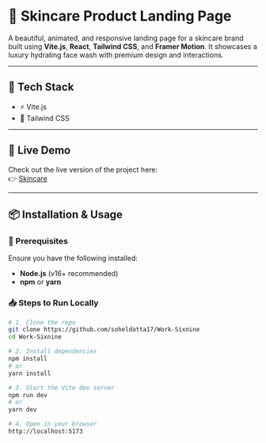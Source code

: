 # 🌿 Skincare Product Landing Page

A beautiful, animated, and responsive landing page for a skincare brand built using **Vite.js**, **React**, **Tailwind CSS**, and **Framer Motion**. It showcases a luxury hydrating face wash with premium design and interactions.

---

## 🚀 Tech Stack

- ⚡ Vite.js
- 🎨 Tailwind CSS

---

## 🔗 Live Demo

Check out the live version of the project here:  
👉 [Skincare](https://assignment-sigma-two.vercel.app)

---

## 📦 Installation & Usage

### 🔧 Prerequisites

Ensure you have the following installed:

- **Node.js** (v16+ recommended)
- **npm** or **yarn**

### 📥 Steps to Run Locally

```bash
# 1. Clone the repo
git clone https://github.com/soheldatta17/Work-Sixnine
cd Work-Sixnine

# 2. Install dependencies
npm install
# or
yarn install

# 3. Start the Vite dev server
npm run dev
# or
yarn dev

# 4. Open in your browser
http://localhost:5173
